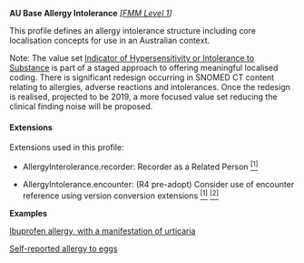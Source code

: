 **AU Base Allergy Intolerance** *[[FMM Level 1](guidance.html)]*

This profile defines an allergy intolerance structure including core localisation concepts for use in an Australian context.

Note: The value set [Indicator of Hypersensitivity or Intolerance to Substance](https://healthterminologies.gov.au/fhir/ValueSet/indicator-hypersensitivity-intolerance-to-substance-1) is part of a staged approach to offering meaningful localised coding. There is significant redesign occurring in SNOMED CT content relating to allergies, adverse reactions and intolerances. Once the redesign is realised, projected to be 2019, a more focused value set reducing the clinical finding noise will be proposed.

#### Extensions
Extensions used in this profile:
* AllergyInterolerance.recorder: Recorder as a Related Person [<sup>[1]</sup>](http://hl7.org.au/fhir/StructureDefinition/recorder-related-person)

* AllergyIntolerance.encounter: (R4 pre-adopt) Consider use of encounter reference using version conversion extensions  [<sup>[1]</sup>](http://hl7.org/fhir/allergyintolerance-definitions.html#AllergyIntolerance.encounter) [<sup>[2]</sup>](https://www.hl7.org/fhir/versions.html#extensions)


**Examples**

[Ibuprofen allergy, with a manifestation of urticaria](AllergyIntolerance-allergyintolerance-example0.html)

[Self-reported allergy to eggs](AllergyIntolerance-allergyintolerance-example1.html)

